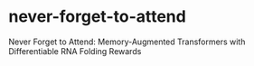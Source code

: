 # never-forget-to-attend
Never Forget to Attend: Memory-Augmented Transformers with Differentiable RNA Folding Rewards
